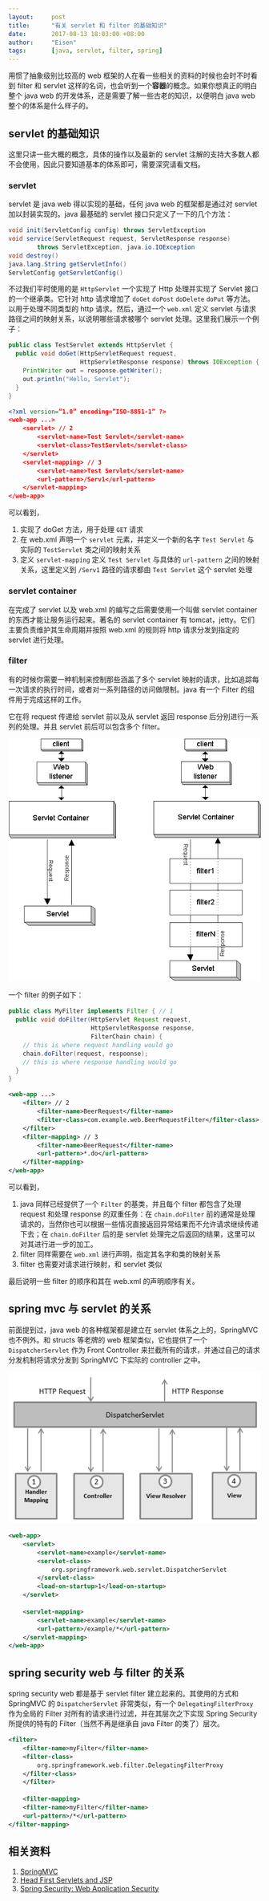 ```yaml
---
layout:     post
title:      "有关 servlet 和 filter 的基础知识"
date:       2017-08-13 18:03:00 +08:00
author:     "Eisen"
tags:       [java, servlet, filter, spring]
---
```


用惯了抽象级别比较高的 web 框架的人在看一些相关的资料的时候也会时不时看到 filter 和 servlet 这样的名词，也会听到一个**容器**的概念。如果你想真正的明白整个 java web 的开发体系，还是需要了解一些古老的知识，以便明白 java web 整个的体系是什么样子的。

## servlet 的基础知识

这里只讲一些大概的概念，具体的操作以及最新的 servlet 注解的支持大多数人都不会使用，因此只要知道基本的体系即可，需要深究请看文档。

### servlet

servlet 是 java web 得以实现的基础，任何 java web 的框架都是通过对 servlet 加以封装实现的。java 最基础的 servlet 接口只定义了一下的几个方法：

```java
void init(ServletConfig config) throws ServletException
void service(ServletRequest request, ServletResponse response)
        throws ServletException, java.io.IOException
void destroy()
java.lang.String getServletInfo()
ServletConfig getServletConfig()
```

不过我们平时使用的是 `HttpServlet` 一个实现了 Http 处理并实现了 Servlet 接口的一个继承类。它针对 http 请求增加了 `doGet` `doPost` `doDelete` `doPut` 等方法。以用于处理不同类型的 http 请求。然后，通过一个 `web.xml` 定义 servlet 与请求路径之间的映射关系，以说明哪些请求被哪个 servlet 处理。这里我们展示一个例子：

```java
public class TestServlet extends HttpServlet {
  public void doGet(HttpServletRequest request, 
                    HttpServletResponse response) throws IOException { // 1
    PrintWriter out = response.getWriter();
    out.println("Hello, Servlet");
  }
}
```

```xml
<?xml version=”1.0” encoding=”ISO-8851-1” ?>
<web-app ...>
    <servlet> // 2
        <servlet-name>Test Servlet</servlet-name>
        <servlet-class>TestServlet</servlet-class>
    </servlet>
    <servlet-mapping> // 3
        <servlet-name>Test Servlet</servlet-name>
        <url-pattern>/Serv1</url-pattern>
    </servlet-mapping>
</web-app>
```

可以看到，

1. 实现了 doGet 方法，用于处理 `GET` 请求
2. 在 web.xml 声明一个 `servlet` 元素，并定义一个新的名字 `Test Servlet` 与实际的 `TestServlet` 类之间的映射关系
3. 定义 `servlet-mapping` 定义 `Test Servlet` 与具体的 `url-pattern` 之间的映射关系，这里定义到 `/Serv1` 路径的请求都由 `Test Servlet` 这个 servlet 处理

### servlet container

在完成了 servlet 以及 web.xml 的编写之后需要使用一个叫做 servlet container 的东西才能让服务运行起来。著名的 servlet container 有 tomcat，jetty。它们主要负责维护其生命周期并按照 web.xml 的规则将 http 请求分发到指定的 servlet 进行处理。

### filter

有的时候你需要一种机制来控制那些涵盖了多个 servlet 映射的请求，比如追踪每一次请求的执行时间，或者对一系列路径的访问做限制。java 有一个 Filter 的组件用于完成这样的工作。

它在将 request 传递给 servlet 前以及从 servlet 返回 response 后分别进行一系列的处理。并且 servlet 前后可以包含多个 filter。

![](2021-07-27-13-14-47.png)

一个 filter 的例子如下：

```java
public class MyFilter implements Filter { // 1
  public void doFilter(HttpServlet Request request, 
                       HttpServletResponse response, 
                       FilterChain chain) {
    // this is where request handling would go
    chain.doFilter(request, respoonse);
    // this is where response handling would go
  }
}
```

```xml
<web-app ...>
    <filter> // 2
        <filter-name>BeerRequest</filter-name>
        <filter-class>com.example.web.BeerRequestFilter</filter-class> 
    </filter>
    <filter-mapping> // 3
    	<filter-name>BeerRequest</filter-name>
        <url-pattern>*.do</url-pattern>
	</filter-mapping>
</web-app>
```

可以看到，

1. java 同样已经提供了一个 `Filter` 的基类，并且每个 filter 都包含了处理 request 和处理 response 的双重任务：在 `chain.doFilter` 前的通常是处理请求的，当然你也可以根据一些情况直接返回异常结果而不允许请求继续传递下去；在 `chain.doFilter` 后的是 servlet 处理完之后返回的结果，这里可以对其进行进一步的加工。
2. filter 同样需要在 `web.xml` 进行声明，指定其名字和类的映射关系
3. filter 也需要对请求进行映射，和 servlet 类似

最后说明一些 filter 的顺序和其在 web.xml 的声明顺序有关。

## spring mvc 与 servlet 的关系

前面提到过，java web 的各种框架都是建立在 servlet 体系之上的，SpringMVC 也不例外。和 structs 等老牌的 web 框架类似，它也提供了一个 `DispatcherServlet` 作为 Front Controller 来拦截所有的请求，并通过自己的请求分发机制将请求分发到 SpringMVC 下实际的 controller 之中。

![](2021-07-27-13-14-00.png)


```xml
<web-app>
    <servlet>
        <servlet-name>example</servlet-name>
        <servlet-class>
            org.springframework.web.servlet.DispatcherServlet
        </servlet-class>
        <load-on-startup>1</load-on-startup>
    </servlet>

    <servlet-mapping>
        <servlet-name>example</servlet-name>
        <url-pattern>/example/*</url-pattern>
    </servlet-mapping>
</web-app>
```

## spring security web 与 filter 的关系

spring security web 都是基于 servlet filter 建立起来的。其使用的方式和 SpringMVC 的 `DispatcherServlet` 非常类似，有一个 `DelegatingFilterProxy` 作为全局的 Filter 对所有的请求进行过滤，并在其层次之下实现 Spring Security 所提供的特有的 Filter（当然不再是继承自 java Filter 的类了）层次。

```xml
<filter>
    <filter-name>myFilter</filter-name>
    <filter-class>
        org.springframework.web.filter.DelegatingFilterProxy
    </filter-class>
    </filter>

    <filter-mapping>
    <filter-name>myFilter</filter-name>
    <url-pattern>/*</url-pattern>
</filter-mapping>
```


## 相关资料

1. [SpringMVC](https://docs.spring.io/spring/docs/current/spring-framework-reference/html/mvc.html)
2. [Head First Servlets and JSP](https://www.oreilly.com/library/view/head-first-servlets/9780596516680/)
3. [Spring Security: Web Application Security](https://docs.spring.io/spring-security/site/docs/current/reference/htmlsingle/#web-app-security)


